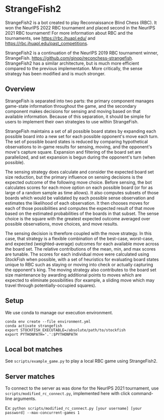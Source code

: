 # StrangeFish2

StrangeFish2 is a bot created to play Reconnaissance Blind Chess (RBC).
It won the NeurIPS 2022 RBC tournament
and placed second in the NeurIPS 2021 RBC tournament!
For more information about RBC and the tournaments, see
https://rbc.jhuapl.edu/ and https://rbc.jhuapl.edu/past_competitions.

StrangeFish2 is a continuation of the NeurIPS 2019 RBC tournament 
winner, StrangeFish. https://github.com/ginop/reconchess-strangefish. 
StrangeFish2 has a similar architecture, but is much more efficient 
compared to the previous implementation. More critically, the sense 
strategy has been modified and is much stronger.

## Overview

StrangeFish is separated into two parts: the primary component
manages game-state information throughout the game,
and the secondary component makes decisions for sensing and
moving based on that available information.
Because of this separation, it should be simple for users to
implement their own strategies to use within StrangeFish.

StrangeFish maintains a set of all possible board states
by expanding each possible board
into a new set for each possible opponent's move each turn.
The set of possible board states is reduced by
comparing hypothetical observations to in-game results for
sensing, moving, and the opponent's move's capture square.
Expansion and filtering of the board set are parallelized,
and set expansion is begun during the opponent's turn
(when possible).

The sensing strategy does calculate and consider the expected
board set size reduction, but the primary influence on
sensing decisions is the expected outcome of the following
move choice. Before sensing, the bot calculates scores for each 
move option on each possible board (or for as large of a random 
sample as time allows). It also computes subsets of those boards which
would be validated by each possible sense observation and estimates the 
likelihood of each observation. It then chooses moves for each of those 
possibilities and computes the expected result of that move based on 
the estimated probabilities of the boards in that subset.
The sense choice is the square with the greatest expected outcome averaged
over possible observations, move choices, and move results.

The sensing decision is therefore coupled with the move strategy.
In this case, that strategy is a flexible combination
of the best-case, worst-case, and expected (weighted-average)
outcomes for each available move across the board set.
The relative contributions of the mean, min, and max scores
are tunable. The scores for each individual move
were calculated using StockFish when possible, with a set
of heuristics for evaluating board states unique to RBC
such as staying or moving into check or actually capturing
the opponent's king. The moving strategy also contributes
to the board set size maintenance by awarding additional
points to moves which are expected to eliminate possibilities
(for example, a sliding move which may travel through
potentially-occupied squares).

## Setup

We use conda to manage our execution environment.
```
conda env create --file environment.yml
conda activate strangefish
export STOCKFISH_EXECUTABLE=/absolute/path/to/stockfish
export PYTHONPATH='.':$PYTHONPATH
```

## Local bot matches

See `scripts/example_game.py` 
to play a local RBC game using StrangeFish2.

## Server matches

To connect to the server as was done for the NeurIPS 2021 tournament,
use `scripts/modified_rc_connect.py`, implemented here with
click command-line arguments.

Ex: `python scripts/modified_rc_connect.py [your username] [your password] --max-concurrent-games 1`
